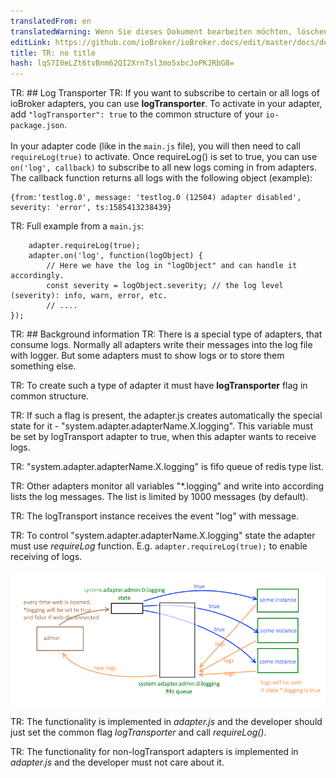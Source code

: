 ```yaml
---
translatedFrom: en
translatedWarning: Wenn Sie dieses Dokument bearbeiten möchten, löschen Sie bitte das Feld "translationsFrom". Andernfalls wird dieses Dokument automatisch erneut übersetzt
editLink: https://github.com/ioBroker/ioBroker.docs/edit/master/docs/de/dev/logging.md
title: TR: no title
hash: lqS7I0eLZt6tvBnm62QI2XrnTsl3mo5xbcJoPKJRbG8=
---
```

TR: ## Log Transporter
TR: If you want to subscribe to certain or all logs of ioBroker adapters, you can use **logTransporter**. To activate in your adapter, add `"logTransporter": true` to the common structure of your `io-package.json`.
<br><br> In your adapter code (like in the `main.js` file), you will then need to call `requireLog(true)` to activate.
Once requireLog() is set to true, you can use `on('log', callback)` to subscribe to all new logs coming in from adapters. The callback function returns all logs with the following object (example):

```
{from:'testlog.0', message: 'testlog.0 (12504) adapter disabled', severity: 'error', ts:1585413238439}
```

TR: Full example from a `main.js`:

```
    adapter.requireLog(true);
    adapter.on('log', function(logObject) {
        // Here we have the log in "logObject" and can handle it accordingly.
        const severity = logObject.severity; // the log level (severity): info, warn, error, etc.
        // ....
});
```

TR: ## Background information
TR: There is a special type of adapters, that consume logs. Normally all adapters write their messages into the log file with logger.
But some adapters must to show logs or to store them something else.

TR: To create such a type of adapter it must have **logTransporter** flag in common structure.

TR: If such a flag is present, the adapter.js creates automatically the special state for it - "system.adapter.adapterName.X.logging".
This variable must be set by logTransport adapter to true, when this adapter wants to receive logs.

TR: "system.adapter.adapterName.X.logging" is fifo queue of redis type list.

TR: Other adapters monitor all variables "*.logging" and write into according lists the log messages.
The list is limited by 1000 messages (by default).

TR: The logTransport instance receives the event "log" with message.

TR: To control "system.adapter.adapterName.X.logging" state the adapter must use *requireLog* function.
E.g. ```adapter.requireLog(true);``` to enable receiving of logs.

![TR: Illustration](../../en/dev/media/logging.png)

TR: The functionality is implemented in *adapter.js* and the developer should just set the common flag *logTransporter* and call *requireLog()*.

TR: The functionality for non-logTransport adapters is implemented in *adapter.js* and the developer must not care about it.